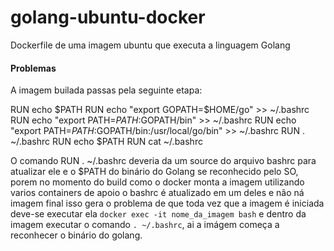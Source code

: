 # golang-ubuntu-docker
Dockerfile de uma imagem ubuntu que executa a linguagem Golang

#### Problemas

A imagem builada passas pela seguinte etapa: 

RUN echo $PATH
RUN echo "export GOPATH=$HOME/go" >> ~/.bashrc
RUN echo "export PATH=$PATH:$GOPATH/bin" >> ~/.bashrc
RUN echo "export PATH=$PATH:$GOPATH/bin:/usr/local/go/bin" >> ~/.bashrc
RUN . ~/.bashrc
RUN echo $PATH
RUN cat ~/.bashrc

O comando RUN . ~/.bashrc deveria da um source do arquivo bashrc para atualizar ele e o $PATH do binário do Golang se reconhecido pelo SO,
porem no momento do build como o docker monta a imagem utilizando varios containers de apoio o bashrc é atualizado em um deles e não ná imagem final
isso gera o problema de que toda vez que a imagem é iniciada deve-se executar ela `docker exec -it nome_da_imagem bash` e dentro da imagem executar o comando
`. ~/.bashrc`, ai a imágem começa a reconhecer o binário do golang.